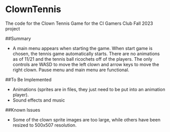 # ClownTennis
The code for the Clown Tennis Game for the CI Gamers Club Fall 2023 project

##Summary
* A main menu appears when starting the game. When start game is chosen, the tennis game automatically starts. There are no animations as of 11/21 and the tennis ball ricochets off of the players. The only controls are WASD to move the left clown and arrow keys to move the right clown. Pause menu and main menu are functional.

##To Be Implemented
* Animations (sprites are in files, they just need to be put into an animation player).
* Sound effects and music

##Known Issues
* Some of the clown sprite images are too large, while others have been resized to 500x507 resolution.
